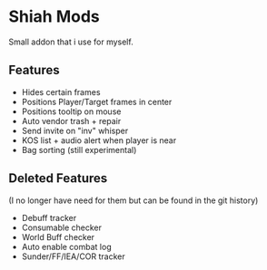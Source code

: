 # Shiah Mods

Small addon that i use for myself.

## Features
- Hides certain frames
- Positions Player/Target frames in center
- Positions tooltip on mouse
- Auto vendor trash + repair
- Send invite on "inv" whisper
- KOS list + audio alert when player is near
- Bag sorting (still experimental)

## Deleted Features
(I no longer have need for them but can be found in the git history)
- Debuff tracker
- Consumable checker
- World Buff checker
- Auto enable combat log
- Sunder/FF/IEA/COR tracker

